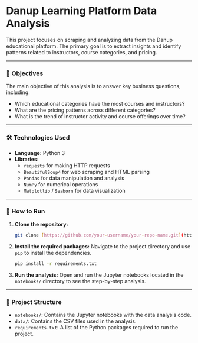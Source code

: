 # Danup Learning Platform Data Analysis

This project focuses on scraping and analyzing data from the Danup educational platform. The primary goal is to extract insights and identify patterns related to instructors, course categories, and pricing.

---

### 🎯 Objectives

The main objective of this analysis is to answer key business questions, including:
- Which educational categories have the most courses and instructors?
- What are the pricing patterns across different categories?
- What is the trend of instructor activity and course offerings over time?

---

### 🛠️ Technologies Used

- **Language:** Python 3
- **Libraries:**
  - `requests` for making HTTP requests
  - `BeautifulSoup4` for web scraping and HTML parsing
  - `Pandas` for data manipulation and analysis
  - `NumPy` for numerical operations
  - `Matplotlib` / `Seaborn` for data visualization

---

### 🚀 How to Run

1.  **Clone the repository:**
    ```bash
    git clone [https://github.com/your-username/your-repo-name.git](https://github.com/your-username/your-repo-name.git)
    ```

2.  **Install the required packages:**
    Navigate to the project directory and use `pip` to install the dependencies.
    ```bash
    pip install -r requirements.txt
    ```

3.  **Run the analysis:**
    Open and run the Jupyter notebooks located in the `notebooks/` directory to see the step-by-step analysis.

---

### 📂 Project Structure

- `notebooks/`: Contains the Jupyter notebooks with the data analysis code.
- `data/`: Contains the CSV files used in the analysis.
- `requirements.txt`: A list of the Python packages required to run the project.
